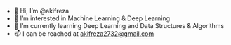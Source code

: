 - 👋 Hi, I’m @akifreza
- 👀 I’m interested in Machine Learning & Deep Learning
- 🌱 I’m currently learning Deep Learning and Data Structures & Algorithms
- 📫 I can be reached at akifreza2732@gmail.com

<!---
akifreza/akifreza is a ✨ special ✨ repository because its `README.md` (this file) appears on your GitHub profile.
You can click the Preview link to take a look at your changes.
--->
